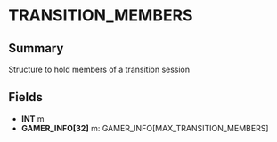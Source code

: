 # TRANSITION_MEMBERS

## Summary
Structure to hold members of a transition session

## Fields
* **INT** m
* **GAMER_INFO[32]** m: GAMER_INFO[MAX_TRANSITION_MEMBERS]